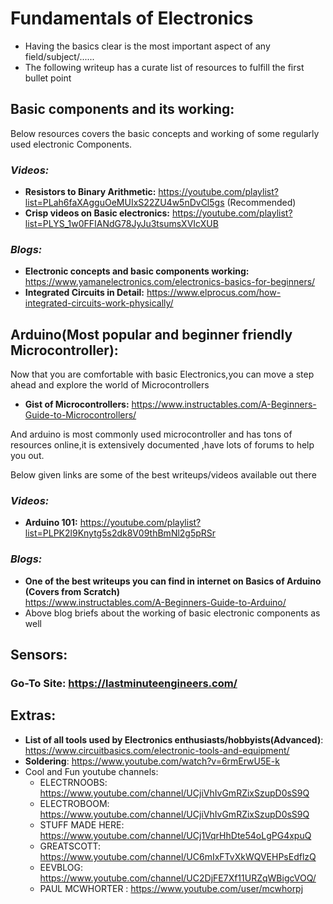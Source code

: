 # Fundamentals of Electronics
 - Having the basics clear is the most important aspect of any field/subject/...... 
 - The following writeup has a curate list of resources to fulfill the first bullet point
## Basic components and its working:

Below resources covers the basic concepts and working of some regularly used electronic Components.

### ***Videos:***
 - **Resistors to Binary Arithmetic:** https://youtube.com/playlist?list=PLah6faXAgguOeMUIxS22ZU4w5nDvCl5gs (Recommended)
 - **Crisp videos on Basic electronics:** https://youtube.com/playlist?list=PLYS_1w0FFIANdG78JyJu3tsumsXVIcXUB 

### ***Blogs:***
 - __Electronic concepts and basic components working:__ https://www.yamanelectronics.com/electronics-basics-for-beginners/
 - __Integrated Circuits in Detail:__ https://www.elprocus.com/how-integrated-circuits-work-physically/


## Arduino(Most popular and beginner friendly Microcontroller):
 Now that you are comfortable with basic Electronics,you can move a step ahead and explore the world of Microcontrollers
  - __Gist of Microcontrollers:__ https://www.instructables.com/A-Beginners-Guide-to-Microcontrollers/

And arduino is most commonly used microcontroller and has tons of resources online,it is extensively documented ,have lots of forums to help you out. 

Below given links are some of the best writeups/videos available out there
### ***Videos:***
  - __Arduino 101:__ https://youtube.com/playlist?list=PLPK2l9Knytg5s2dk8V09thBmNl2g5pRSr

### ***Blogs:***
  - **One of the best writeups you can find in internet on Basics of Arduino (Covers from Scratch)** \
https://www.instructables.com/A-Beginners-Guide-to-Arduino/
  - Above blog briefs about the working of basic electronic components as well

## Sensors:
 ### Go-To Site: https://lastminuteengineers.com/


## Extras:
 - __List of all tools used by Electronics enthusiasts/hobbyists(**Advanced**)__: https://www.circuitbasics.com/electronic-tools-and-equipment/ 
 - __Soldering__: https://www.youtube.com/watch?v=6rmErwU5E-k
 - Cool and Fun youtube channels:
    - ELECTRNOOBS: https://www.youtube.com/channel/UCjiVhIvGmRZixSzupD0sS9Q
    - ELECTROBOOM: https://www.youtube.com/channel/UCjiVhIvGmRZixSzupD0sS9Q
    - STUFF MADE HERE: https://www.youtube.com/channel/UCj1VqrHhDte54oLgPG4xpuQ
    - GREATSCOTT: https://www.youtube.com/channel/UC6mIxFTvXkWQVEHPsEdflzQ
    - EEVBLOG: https://www.youtube.com/channel/UC2DjFE7Xf11URZqWBigcVOQ/
    - PAUL MCWHORTER : https://www.youtube.com/user/mcwhorpj
